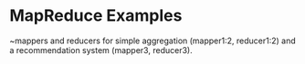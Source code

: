 # MapReduce Examples
~mappers and reducers for simple aggregation (mapper1:2, reducer1:2) and a recommendation system (mapper3, reducer3).
